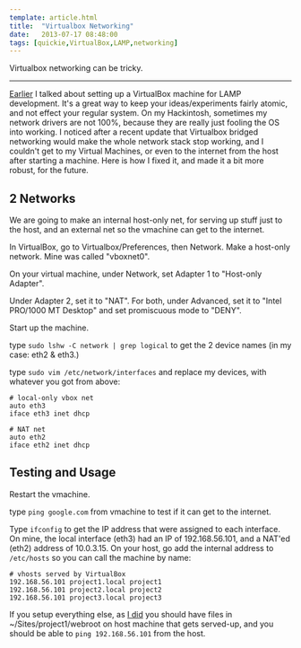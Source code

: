```yaml
---
template: article.html
title:  "Virtualbox Networking"
date:   2013-07-17 08:48:00
tags: [quickie,VirtualBox,LAMP,networking]
---
```


Virtualbox networking can be tricky.

---

[Earlier](/articles/easy-dev-environment/) I talked about setting up a VirtualBox machine for LAMP development.  It's a great way to keep your ideas/experiments fairly atomic, and not effect your regular system.  On my Hackintosh, sometimes my network drivers are not 100%, because they are really just fooling the OS into working.  I noticed after a recent update that Virtualbox bridged networking would make the whole network stack stop working, and I couldn't get to my Virtual Machines, or even to the internet from the host after starting a machine.  Here is how I fixed it, and made it a bit more robust, for the future.

## 2 Networks

We are going to make an internal host-only net, for serving up stuff just to the host, and an external net so the vmachine can get to the internet.

In VirtualBox, go to Virtualbox/Preferences, then Network.  Make a host-only network. Mine was called "vboxnet0".

On your virtual machine, under Network, set Adapter 1 to "Host-only Adapter".

Under Adapter 2, set it to "NAT". For both, under Advanced, set it to "Intel PRO/1000 MT Desktop" and set promiscuous mode to "DENY".

Start up the machine.

type `sudo lshw -C network | grep logical` to get the 2 device names (in my case: eth2 & eth3.)

type `sudo vim /etc/network/interfaces` and replace my devices, with whatever you got from above:

    # local-only vbox net
    auto eth3
    iface eth3 inet dhcp

    # NAT net
    auto eth2
    iface eth2 inet dhcp

## Testing and Usage

Restart the vmachine.

type `ping google.com` from vmachine to test if it can get to the internet.

Type `ifconfig` to get the IP address that were assigned to each interface. On mine, the local interface (eth3) had an IP of 192.168.56.101, and a NAT'ed (eth2) address of 10.0.3.15. On your host, go add the internal address to `/etc/hosts` so you can call the machine by name:

    # vhosts served by VirtualBox
    192.168.56.101 project1.local project1
    192.168.56.101 project2.local project2
    192.168.56.101 project3.local project3

If you setup everything else, as [I did](/articles/easy-dev-environment/) you should have files in ~/Sites/project1/webroot on host machine that gets served-up, and you should be able to `ping 192.168.56.101` from the host.
    